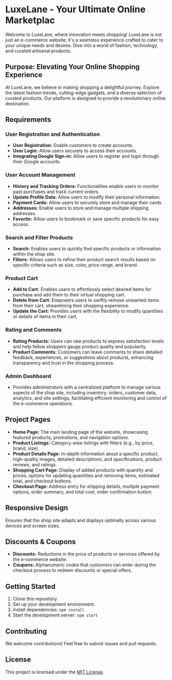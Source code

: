 # LuxeLane - Your Ultimate Online Marketplac

Welcome to LuxeLane, where innovation meets shopping! LuxeLane is not just an e-commerce website; it's a seamless experience crafted to cater to your unique needs and desires. Dive into a world of fashion, technology, and curated artisanal products.

## Purpose: Elevating Your Online Shopping Experience

At LuxeLane, we believe in making shopping a delightful journey. Explore the latest fashion trends, cutting-edge gadgets, and a diverse selection of curated products. Our platform is designed to provide a revolutionary online destination.

## Requirements

### User Registration and Authentication

- **User Registration:** Enable customers to create accounts.
- **User Login:** Allow users securely to access their accounts.
- **Integrating Google Sign-in:** Allow users to register and login through their Google accounts.

### User Account Management

- **History and Tracking Orders:** Functionalities enable users to monitor past purchases and track current orders.
- **Update Profile Data:** Allow users to modify their personal information.
- **Payment Cards:** Allow users to securely store and manage their cards.
- **Addresses:** Enable users to store and manage multiple shipping addresses.
- **Favorite:** Allow users to bookmark or save specific products for easy access.

### Search and Filter Products

- **Search:** Enables users to quickly find specific products or information within the shop site.
- **Filters:** Allows users to refine their product search results based on specific criteria such as size, color, price range, and brand.

### Product Cart

- **Add to Cart:** Enables users to effortlessly select desired items for purchase and add them to their virtual shopping cart.
- **Delete from Cart:** Empowers users to swiftly remove unwanted items from their cart, streamlining their shopping experience.
- **Update the Cart:** Provides users with the flexibility to modify quantities or details of items in their cart.

### Rating and Comments

- **Rating Products:** Users can rate products to express satisfaction levels and help fellow shoppers gauge product quality and popularity.
- **Product Comments:** Customers can leave comments to share detailed feedback, experiences, or suggestions about products, enhancing transparency and trust in the shopping process.

### Admin Dashboard

- Provides administrators with a centralized platform to manage various aspects of the shop site, including inventory, orders, customer data, analytics, and site settings, facilitating efficient monitoring and control of the e-commerce operations.

## Project Pages

- **Home Page:** The main landing page of the website, showcasing featured products, promotions, and navigation options.
- **Product Listings:** Category-wise listings with filters (e.g., by price, brand, size).
- **Product Details Page:** In-depth information about a specific product, high-quality images, detailed descriptions, and specifications, product reviews, and ratings.
- **Shopping Cart Page:** Display of added products with quantity and prices, options for updating quantities and removing items, estimated total, and checkout buttons.
- **Checkout Page:** Address entry for shipping details, multiple payment options, order summary, and total cost, order confirmation button.

## Responsive Design

Ensures that the shop site adapts and displays optimally across various devices and screen sizes.

## Discounts & Coupons

- **Discounts:** Reductions in the price of products or services offered by the e-commerce website.
- **Coupons:** Alphanumeric codes that customers can enter during the checkout process to redeem discounts or special offers.

## Getting Started

1. Clone this repository.
2. Set up your development environment.
3. Install dependencies: `npm install`
4. Start the development server: `npm start`

## Contributing

We welcome contributions! Feel free to submit issues and pull requests.

## License

This project is licensed under the [MIT License](LICENSE).
